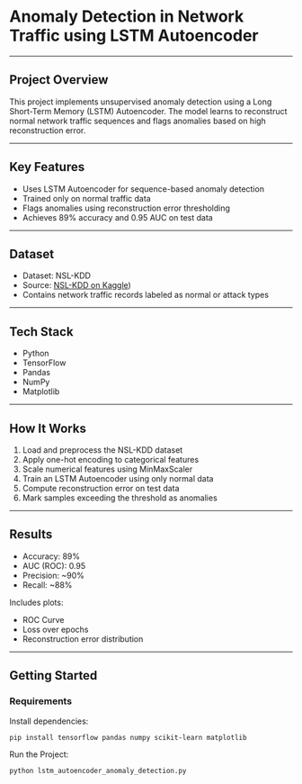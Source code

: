 # Anomaly Detection in Network Traffic using LSTM Autoencoder

---

## Project Overview

This project implements unsupervised anomaly detection using a Long Short-Term Memory (LSTM) Autoencoder. The model learns to reconstruct normal network traffic sequences and flags anomalies based on high reconstruction error.

---

## Key Features

- Uses LSTM Autoencoder for sequence-based anomaly detection
- Trained only on normal traffic data
- Flags anomalies using reconstruction error thresholding
- Achieves 89% accuracy and 0.95 AUC on test data

---

## Dataset

- Dataset: NSL-KDD
- Source: [NSL-KDD on Kaggle](https://www.kaggle.com/datasets/hassan06/nslkdd))
- Contains network traffic records labeled as normal or attack types

---

## Tech Stack

- Python
- TensorFlow
- Pandas
- NumPy
- Matplotlib

---

## How It Works

1. Load and preprocess the NSL-KDD dataset
2. Apply one-hot encoding to categorical features
3. Scale numerical features using MinMaxScaler
4. Train an LSTM Autoencoder using only normal data
5. Compute reconstruction error on test data
6. Mark samples exceeding the threshold as anomalies

---

## Results

- Accuracy: 89%
- AUC (ROC): 0.95
- Precision: ~90%
- Recall: ~88%

Includes plots:
- ROC Curve
- Loss over epochs
- Reconstruction error distribution

---

## Getting Started

### Requirements

Install dependencies:

```bash
pip install tensorflow pandas numpy scikit-learn matplotlib
```

Run the Project:

```bash
python lstm_autoencoder_anomaly_detection.py
```


